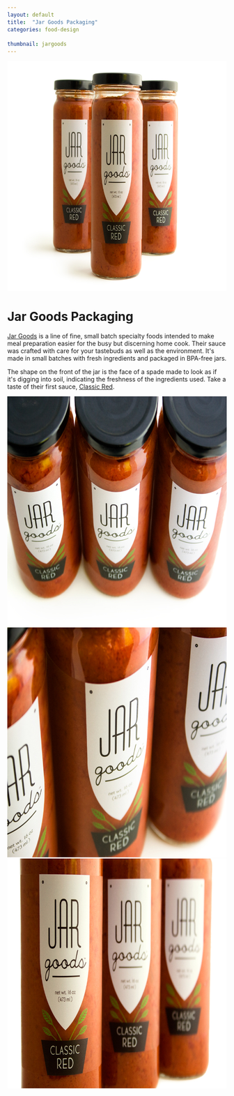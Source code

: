 ```yaml
---
layout: default
title:  "Jar Goods Packaging"
categories: food-design

thumbnail: jargoods
---
```


<img src="/images/jargoods_01.jpg" width="790" height="527">

# Jar Goods Packaging

[Jar Goods](http://jargoods.com/) is a line of fine, small batch specialty foods intended to make meal preparation easier for the busy but discerning home cook. Their sauce was crafted with care for your tastebuds as well as the environment. It's made in small batches with fresh ingredients and packaged in BPA-free jars.

The shape on the front of the jar is the face of a spade made to look as if it's digging into soil, indicating the freshness of the ingredients used. Take a taste of their first sauce, [Classic Red](http://jargoods.com/classic-red/).

<img src="/images/jargoods_02.jpg" width="790" height="527">
<img src="/images/jargoods_03.jpg" width="790" height="527">
<img src="/images/jargoods_04.jpg" width="790" height="527">
